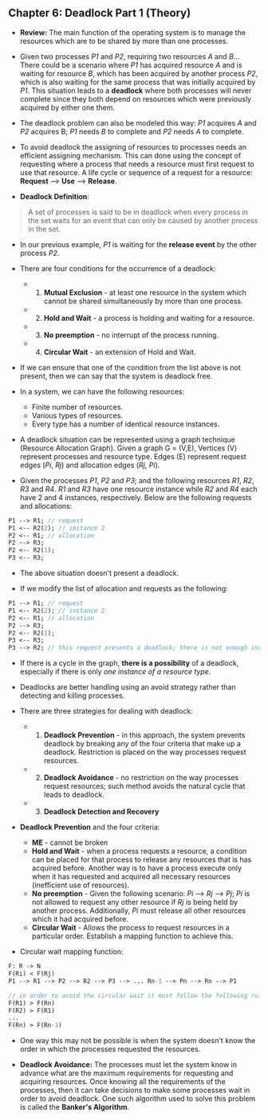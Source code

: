 ## Chapter 6: Deadlock Part 1 (Theory)

- __Review:__ The main function of the operating system is to manage the resources which are to be shared by more than one processes. 

- Given two processes _P1_ and _P2_, requiring two resources _A_ and _B_... There could be a scenario where _P1_ has acquired resource _A_ and is waiting for resource _B_, which has been acquired by another process _P2_, which is also waiting for the same process that was initially acquired by _P1_. This situation leads to a __deadlock__ where both processes will never complete since they both depend on resources which were previously acquired by either one them. 

- The deadlock problem can also be modeled this way: _P1_ acquires _A_ and _P2_ acquires B; _P1_ needs _B_ to complete and _P2_ needs _A_ to complete. 

- To avoid deadlock the assigning of resources to processes needs an efficient assigning mechanism. This can done using the concept of requesting where a process that needs a resource must first request to use that resource. A life cycle or sequence of a request for a resource: __Request__ --> __Use__ --> __Release__.

- __Deadlock Definition__:
> A set of processes is said to be in deadlock when every process in the set waits for an event that can only be caused by another process in the set.

- In our previous example, _P1_ is waiting for the __release event__ by the other process _P2_.

- There are four conditions for the occurrence of a deadlock:
    - 1. __Mutual Exclusion__ - at least one resource in the system which cannot be shared simultaneously by more than one process.
    - 2. __Hold and Wait__ - a process is holding and waiting for a resource.
    - 3. __No preemption__ - no interrupt of the process running.
    - 4. __Circular Wait__ - an extension of Hold and Wait. 

- If we can ensure that one of the condition from the list above is not present, then we can say that the system is deadlock free. 

- In a system, we can have the following resources:
    + Finite number of resources.
    + Various types of resources.
    + Every type has a number of identical resource instances.

- A deadlock situation can be represented using a graph technique (Resource Allocation Graph). Given a graph G = (V,E), Vertices (V) represent processes and resource type. Edges (E) represent request edges (_Pi_, _Rj_) and allocation edges (_Rj_, _Pi_). 

- Given the processes _P1_, _P2_ and _P3_; and the following resources _R1_, _R2_, _R3_ and _R4_. _R1_ and _R3_ have one resource instance while _R2_ and _R4_ each have 2 and 4 instances, respectively. Below are the following requests and allocations:

```Pascal
P1 --> R1; // request
P1 <-- R2(2); // instance 2
P2 <-- R1; // allocation
P2 --> R3;
P2 <-- R2(1);
P3 <-- R3;
```

- The above situation doesn't present a deadlock.

- If we modify the list of allocation and requests as the following:

```Pascal
P1 --> R1; // request
P1 <-- R2(2); // instance 2
P2 <-- R1; // allocation
P2 --> R3;
P2 <-- R2(1);
P3 <-- R3;
P3 --> R2; // this request presents a deadlock; there is not enough instances in R2
```

- If there is a cycle in the graph, __there is a possibility__ of a deadlock, especially if there is only _one instance of a resource type_. 

- Deadlocks are better handling using an avoid strategy rather than detecting and killing processes. 

- There are three strategies for dealing with deadlock:
  + 1. __Deadlock Prevention__ - in this approach, the system prevents deadlock by breaking any of the four criteria that make up a deadlock. Restriction is placed on the way processes request resources. 
  + 2. __Deadlock Avoidance__ - no restriction on the way processes request resources; such method avoids the natural cycle that leads to deadlock. 
  + 3. __Deadlock Detection and Recovery__


- __Deadlock Prevention__ and the four criteria:
  + __ME__ - cannot be broken 
  + __Hold and Wait__ - when a process requests a resource, a condition can be placed for that process to release any resources that is has acquired before. Another way is to have a process execute only when it has requested and acquired all necessary resources (inefficient use of resources). 
  + __No preemption__ - Given the following scenario: _Pi_ --> _Rj_ --> _Pj_; _Pi_ is not allowed to request any other resource if _Rj_ is being held by another process. Additionally, _Pi_ must release all other resources which it had acquired before. 
  + __Circular Wait__ - Allows the process to request resources in a particular order. Establish a mapping function to achieve this. 

- Circular wait mapping function:

```Pascal
F: R -> N
F(Ri) < F(Rj)
P1 --> R1 --> P2 --> R2 --> P3 --> ... Rn-1 --> Pn --> Rn --> P1

// in order to avoid the circular wait it must follow the following rules
F(R1) > F(Rn)
F(R2) > F(R1)
...
F(Rn) > F(Rn-1)
```

- One way this may not be possible is when the system doesn't know the order in which the processes requested the resources. 

- __Deadlock Avoidance:__ The processes must let the system know in advance what are the maximum requirements for requesting and acquiring resources. Once knowing all the requirements of the processes, then it can take decisions to make some processes wait in order to avoid deadlock. One such algorithm used to solve this problem is called the __Banker's Algorithm__.